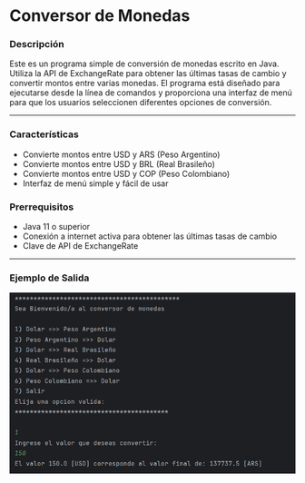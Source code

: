 # Conversor de Monedas
<h3>Descripción</h3>

Este es un programa simple de conversión de monedas escrito en Java. Utiliza la API de ExchangeRate para obtener las últimas tasas de cambio y convertir montos entre varias monedas. El programa está diseñado para ejecutarse desde la línea de comandos y proporciona una interfaz de menú para que los usuarios seleccionen diferentes opciones de conversión.
********************************************
<h3>Características</h3>

- Convierte montos entre USD y ARS (Peso Argentino)
- Convierte montos entre USD y BRL (Real Brasileño)
- Convierte montos entre USD y COP (Peso Colombiano)
- Interfaz de menú simple y fácil de usar

<h3>Prerrequisitos</h3>

- Java 11 o superior
- Conexión a internet activa para obtener las últimas tasas de cambio
- Clave de API de ExchangeRate

********************************************

<h3>Ejemplo de Salida</h3>

![Salida del programa](salida.png)
